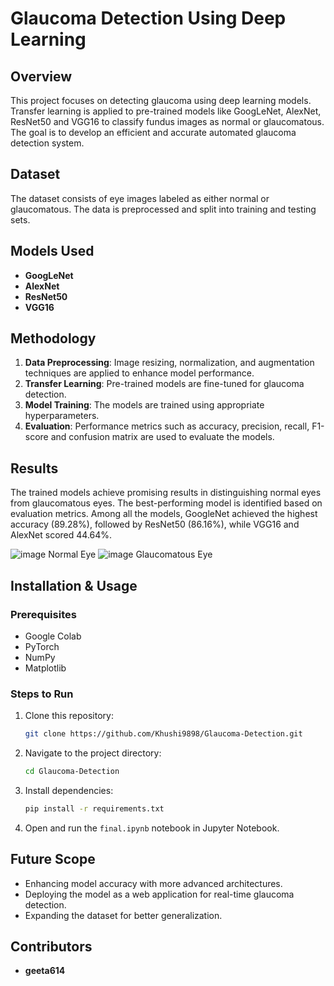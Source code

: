 # Glaucoma Detection Using Deep Learning

## Overview
This project focuses on detecting glaucoma using deep learning models. Transfer learning is applied to pre-trained models like GoogLeNet, AlexNet, ResNet50 and VGG16 to classify fundus images as normal or glaucomatous. The goal is to develop an efficient and accurate automated glaucoma detection system.

## Dataset
The dataset consists of eye images labeled as either normal or glaucomatous. The data is preprocessed and split into training and testing sets.

## Models Used
- **GoogLeNet**
- **AlexNet**
- **ResNet50**
- **VGG16**

## Methodology
1. **Data Preprocessing**: Image resizing, normalization, and augmentation techniques are applied to enhance model performance.
2. **Transfer Learning**: Pre-trained models are fine-tuned for glaucoma detection.
3. **Model Training**: The models are trained using appropriate hyperparameters.
4. **Evaluation**: Performance metrics such as accuracy, precision, recall, F1-score and confusion matrix are used to evaluate the models.

## Results
The trained models achieve promising results in distinguishing normal eyes from glaucomatous eyes. The best-performing model is identified based on evaluation metrics. Among all the models, GoogleNet achieved the highest accuracy (89.28%), followed by ResNet50 (86.16%), while VGG16 and AlexNet scored 44.64%.

![image](https://github.com/user-attachments/assets/5c26ae26-a405-4689-9089-74b34c8540c1)
Normal Eye
![image](https://github.com/user-attachments/assets/a1739481-fcef-43a1-8be5-8e93071045ed)
Glaucomatous Eye

## Installation & Usage
### Prerequisites
- Google Colab
- PyTorch
- NumPy
- Matplotlib

### Steps to Run
1. Clone this repository:
   ```sh
   git clone https://github.com/Khushi9898/Glaucoma-Detection.git
   ```
2. Navigate to the project directory:
   ```sh
   cd Glaucoma-Detection
   ```
3. Install dependencies:
   ```sh
   pip install -r requirements.txt
   ```
4. Open and run the `final.ipynb` notebook in Jupyter Notebook.

## Future Scope
- Enhancing model accuracy with more advanced architectures.
- Deploying the model as a web application for real-time glaucoma detection.
- Expanding the dataset for better generalization.

## Contributors
- **geeta614** 

